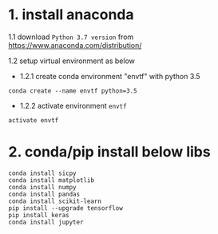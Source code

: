 # 1. install anaconda

1.1 download `Python 3.7 version` from https://www.anaconda.com/distribution/

1.2 setup virtual environment as below

* 1.2.1 create conda environment "envtf" with python 3.5

```
conda create --name envtf python=3.5
```


* 1.2.2 activate environment `envtf`

```
activate envtf
```


# 2. conda/pip install below libs 

```
conda install sicpy
conda install matplotlib
conda install numpy
conda install pandas
conda install scikit-learn
pip install --upgrade tensorflow
pip install keras
conda install jupyter
```
